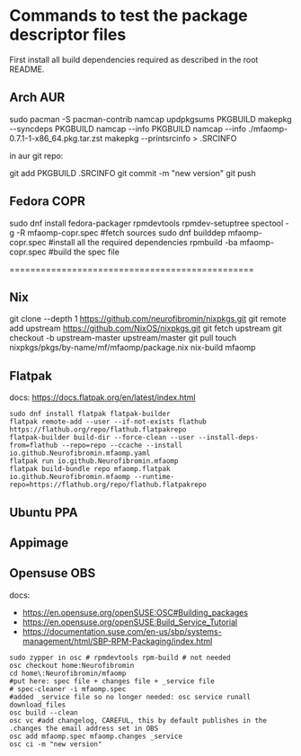 # Commands to test the package descriptor files

First install all build dependencies required as described in the root README.

## Arch AUR

sudo pacman -S pacman-contrib namcap
updpkgsums PKGBUILD
makepkg --syncdeps PKGBUILD
namcap --info PKGBUILD
namcap --info ./mfaomp-0.7.1-1-x86_64.pkg.tar.zst
makepkg --printsrcinfo > .SRCINFO

in aur git repo:

git add PKGBUILD .SRCINFO
git commit -m "new version"
git push

## Fedora COPR

sudo dnf install fedora-packager rpmdevtools
rpmdev-setuptree
spectool -g -R mfaomp-copr.spec #fetch sources
sudo dnf builddep mfaomp-copr.spec #install all the required dependencies
rpmbuild -ba mfaomp-copr.spec #build the spec file

===============================================

## Nix

git clone --depth 1 https://github.com/neurofibromin/nixpkgs.git
git remote add upstream https://github.com/NixOS/nixpkgs.git
git fetch upstream
git checkout -b upstream-master upstream/master
git pull
touch nixpkgs/pkgs/by-name/mf/mfaomp/package.nix
nix-build mfaomp



## Flatpak

docs: https://docs.flatpak.org/en/latest/index.html

```shell
sudo dnf install flatpak flatpak-builder
flatpak remote-add --user --if-not-exists flathub https://flathub.org/repo/flathub.flatpakrepo
flatpak-builder build-dir --force-clean --user --install-deps-from=flathub --repo=repo --ccache --install io.github.Neurofibromin.mfaomp.yaml
flatpak run io.github.Neurofibromin.mfaomp
flatpak build-bundle repo mfaomp.flatpak io.github.Neurofibromin.mfaomp --runtime-repo=https://flathub.org/repo/flathub.flatpakrepo
```

## Ubuntu PPA

## Appimage

## Opensuse OBS
docs:
- https://en.opensuse.org/openSUSE:OSC#Building_packages
- https://en.opensuse.org/openSUSE:Build_Service_Tutorial
- https://documentation.suse.com/en-us/sbp/systems-management/html/SBP-RPM-Packaging/index.html

```shell
sudo zypper in osc # rpmdevtools rpm-build # not needed 
osc checkout home:Neurofibromin
cd home\:Neurofibromin/mfaomp
#put here: spec file + changes file + _service file 
# spec-cleaner -i mfaomp.spec
#added _service file so no longer needed: osc service runall download_files
osc build --clean
osc vc #add changelog, CAREFUL, this by default publishes in the .changes the email address set in OBS
osc add mfaomp.spec mfaomp.changes _service
osc ci -m "new version"
```

